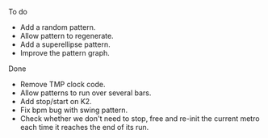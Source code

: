 To do

- Add a random pattern.
- Allow pattern to regenerate.
- Add a superellipse pattern.
- Improve the pattern graph.

Done

- Remove TMP clock code.
- Allow patterns to run over several bars.
- Add stop/start on K2.
- Fix bpm bug with swing pattern.
- Check whether we don't need to stop, free and re-init the current metro
  each time it reaches the end of its run.
